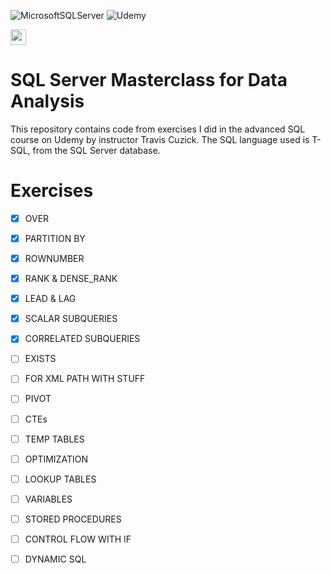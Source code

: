 ![MicrosoftSQLServer](https://img.shields.io/badge/Microsoft%20SQL%20Sever-CC2927?style=for-the-badge&logo=microsoft%20sql%20server&logoColor=white)
![Udemy](https://img.shields.io/badge/Udemy-EC5252?style=for-the-badge&logo=Udemy&logoColor=white)


<img src="https://upload.wikimedia.org/wikipedia/commons/1/13/United-kingdom_flag_icon_round.svg" width=25 height=25/> 

# SQL Server Masterclass for Data Analysis
This repository contains code from exercises I did in the advanced SQL course on Udemy by instructor Travis Cuzick. The SQL language used is T-SQL, from the SQL Server database.

# Exercises

- [x] OVER
- [x] PARTITION BY
- [x] ROWNUMBER
- [x] RANK & DENSE_RANK
- [x] LEAD & LAG
- [x] SCALAR SUBQUERIES
- [x] CORRELATED SUBQUERIES
- [ ] EXISTS
- [ ] FOR XML PATH WITH STUFF
- [ ] PIVOT
- [ ] CTEs
- [ ] TEMP TABLES
- [ ] OPTIMIZATION
- [ ] LOOKUP TABLES
- [ ] VARIABLES
- [ ] STORED PROCEDURES
- [ ] CONTROL FLOW WITH IF
- [ ] DYNAMIC SQL




